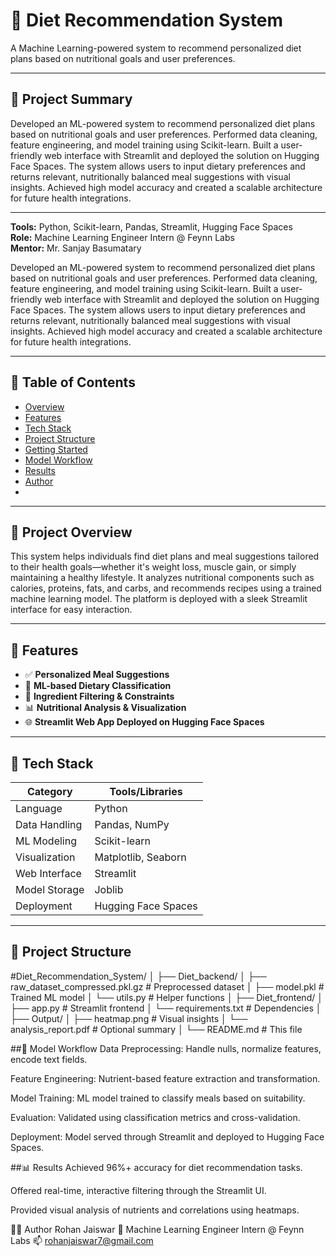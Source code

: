 # 🥗 Diet Recommendation System

A Machine Learning-powered system to recommend personalized diet plans based on nutritional goals and user preferences.

---

## 📖 Project Summary

Developed an ML-powered system to recommend personalized diet plans based on nutritional goals and user preferences. Performed data cleaning, feature engineering, and model training using Scikit-learn. Built a user-friendly web interface with Streamlit and deployed the solution on Hugging Face Spaces. The system allows users to input dietary preferences and returns relevant, nutritionally balanced meal suggestions with visual insights. Achieved high model accuracy and created a scalable architecture for future health integrations.

---

**Tools:** Python, Scikit-learn, Pandas, Streamlit, Hugging Face Spaces  
**Role:** Machine Learning Engineer Intern @ Feynn Labs  
**Mentor:** Mr. Sanjay Basumatary  

Developed an ML-powered system to recommend personalized diet plans based on nutritional goals and user preferences. Performed data cleaning, feature engineering, and model training using Scikit-learn. Built a user-friendly web interface with Streamlit and deployed the solution on Hugging Face Spaces. The system allows users to input dietary preferences and returns relevant, nutritionally balanced meal suggestions with visual insights. Achieved high model accuracy and created a scalable architecture for future health integrations.

---

## 📌 Table of Contents

- [Overview](#project-overview)
- [Features](#features)
- [Tech Stack](#tech-stack)
- [Project Structure](#project-structure)
- [Getting Started](#getting-started)
- [Model Workflow](#model-workflow)
- [Results](#results)
- [Author](#author)
- 

---

## 📖 Project Overview

This system helps individuals find diet plans and meal suggestions tailored to their health goals—whether it's weight loss, muscle gain, or simply maintaining a healthy lifestyle. It analyzes nutritional components such as calories, proteins, fats, and carbs, and recommends recipes using a trained machine learning model. The platform is deployed with a sleek Streamlit interface for easy interaction.

---

## 🚀 Features

- ✅ **Personalized Meal Suggestions**
- 🧠 **ML-based Dietary Classification**
- 🧴 **Ingredient Filtering & Constraints**
- 📊 **Nutritional Analysis & Visualization**
- 🌐 **Streamlit Web App Deployed on Hugging Face Spaces**

---

## 🧰 Tech Stack

| Category           | Tools/Libraries                      |
|--------------------|--------------------------------------|
| Language           | Python                               |
| Data Handling      | Pandas, NumPy                        |
| ML Modeling        | Scikit-learn                         |
| Visualization      | Matplotlib, Seaborn                  |
| Web Interface      | Streamlit                            |
| Model Storage      | Joblib                               |
| Deployment         | Hugging Face Spaces                  |

---

## 📁 Project Structure

#Diet_Recommendation_System/
│
├── Diet_backend/
│ ├── raw_dataset_compressed.pkl.gz # Preprocessed dataset
│ ├── model.pkl # Trained ML model
│ └── utils.py # Helper functions
│
├── Diet_frontend/
│ ├── app.py # Streamlit frontend
│ └── requirements.txt # Dependencies
│
├── Output/
│ ├── heatmap.png # Visual insights
│ └── analysis_report.pdf # Optional summary
│
└── README.md # This file

##🔄 Model Workflow
Data Preprocessing: Handle nulls, normalize features, encode text fields.

Feature Engineering: Nutrient-based feature extraction and transformation.

Model Training: ML model trained to classify meals based on suitability.

Evaluation: Validated using classification metrics and cross-validation.

Deployment: Model served through Streamlit and deployed to Hugging Face Spaces.

##📊 Results
Achieved 96%+ accuracy for diet recommendation tasks.

Offered real-time, interactive filtering through the Streamlit UI.

Provided visual analysis of nutrients and correlations using heatmaps.

👨‍💻 Author
Rohan Jaiswar
📌 Machine Learning Engineer Intern @ Feynn Labs
📫 rohanjaiswar7@gmail.com

